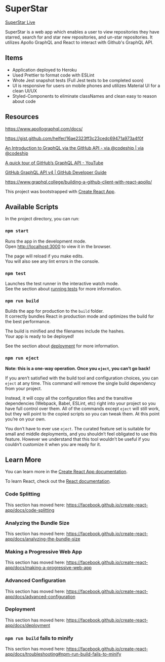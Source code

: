 # SuperStar

[SuperStar Live](https://superstargit.herokuapp.com/)

SuperStar is a web app which enables a user to view repositories they have starred, search for and star new repositories, and un-star repositories. It utilizes Apollo GraphQL and React to interact with Github's GraphQL API.

## Items

- Application deployed to Heroku
- Used Prettier to format code with ESLint
- Wrote Jest snapshot tests (Full Jest tests to be completed soon)
- UI is responsive for users on mobile phones and utilizes Material UI for a clean UI/UX
- Styled-Components to eliminate classNames and clean easy to reason about code

## Resources

https://www.apollographql.com/docs/

https://gist.github.com/helfer/16ae2323ff3c23cedc69471a973a4f0f

[An Introduction to GraphQL via the GitHub API - via @codeship | via @codeship](https://blog.codeship.com/an-introduction-to-graphql-via-the-github-api/)

[A quick tour of GitHub’s GraphQL API - YouTube](https://www.youtube.com/watch?v=6xO87LlijoQ)

[GitHub GraphQL API v4 | GitHub Developer Guide](https://developer.github.com/v4/)

https://www.graphql.college/building-a-github-client-with-react-apollo/

This project was bootstrapped with [Create React App](https://github.com/facebook/create-react-app).

## Available Scripts

In the project directory, you can run:

### `npm start`

Runs the app in the development mode.<br>
Open [http://localhost:3000](http://localhost:3000) to view it in the browser.

The page will reload if you make edits.<br>
You will also see any lint errors in the console.

### `npm test`

Launches the test runner in the interactive watch mode.<br>
See the section about [running tests](https://facebook.github.io/create-react-app/docs/running-tests) for more information.

### `npm run build`

Builds the app for production to the `build` folder.<br>
It correctly bundles React in production mode and optimizes the build for the best performance.

The build is minified and the filenames include the hashes.<br>
Your app is ready to be deployed!

See the section about [deployment](https://facebook.github.io/create-react-app/docs/deployment) for more information.

### `npm run eject`

**Note: this is a one-way operation. Once you `eject`, you can’t go back!**

If you aren’t satisfied with the build tool and configuration choices, you can `eject` at any time. This command will remove the single build dependency from your project.

Instead, it will copy all the configuration files and the transitive dependencies (Webpack, Babel, ESLint, etc) right into your project so you have full control over them. All of the commands except `eject` will still work, but they will point to the copied scripts so you can tweak them. At this point you’re on your own.

You don’t have to ever use `eject`. The curated feature set is suitable for small and middle deployments, and you shouldn’t feel obligated to use this feature. However we understand that this tool wouldn’t be useful if you couldn’t customize it when you are ready for it.

## Learn More

You can learn more in the [Create React App documentation](https://facebook.github.io/create-react-app/docs/getting-started).

To learn React, check out the [React documentation](https://reactjs.org/).

### Code Splitting

This section has moved here: https://facebook.github.io/create-react-app/docs/code-splitting

### Analyzing the Bundle Size

This section has moved here: https://facebook.github.io/create-react-app/docs/analyzing-the-bundle-size

### Making a Progressive Web App

This section has moved here: https://facebook.github.io/create-react-app/docs/making-a-progressive-web-app

### Advanced Configuration

This section has moved here: https://facebook.github.io/create-react-app/docs/advanced-configuration

### Deployment

This section has moved here: https://facebook.github.io/create-react-app/docs/deployment

### `npm run build` fails to minify

This section has moved here: https://facebook.github.io/create-react-app/docs/troubleshooting#npm-run-build-fails-to-minify
